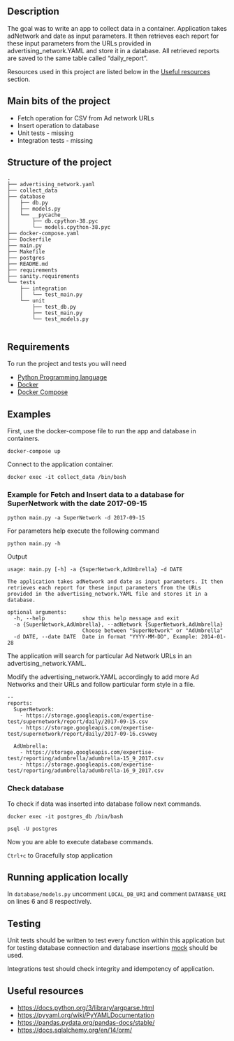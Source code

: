 ## Description
The goal was to write an app to collect data in a container. Application takes adNetwork and date as input parameters. It then retrieves each report for these input parameters from the URLs provided in advertising_network.YAML and store it in a database. All retrieved reports are saved to the same table called “daily_report”.

Resources used in this project are listed below in the [Useful resources](#useful-resources) section.

## Main bits of the project
* Fetch operation for CSV from Ad network URLs
* Insert operation to database
* Unit tests - missing
* Integration tests - missing

## Structure of the project
```
.
├── advertising_network.yaml
├── collect_data
├── database
│   ├── db.py
│   ├── models.py
│   └── __pycache__
│       ├── db.cpython-38.pyc
│       └── models.cpython-38.pyc
├── docker-compose.yaml
├── Dockerfile
├── main.py
├── Makefile
├── postgres
├── README.md
├── requirements
├── sanity.requirements
└── tests
    ├── integration
    │   └── test_main.py
    └── unit
        ├── test_db.py
        ├── test_main.py
        └── test_models.py


```

## Requirements
To run the project and tests you will need
* [Python Programming language](https://www.python.org/)
* [Docker](https://www.docker.com/get-started)
* [Docker Compose](https://docs.docker.com/compose/install/)

## Examples
First, use the docker-compose file to run the app and database in containers.

```
docker-compose up
```

Connect to the application container.

```
docker exec -it collect_data /bin/bash
```

### Example for Fetch and Insert data to a database for SuperNetwork with the date 2017-09-15

```
python main.py -a SuperNetwork -d 2017-09-15
```

For parameters help execute the following command

```
python main.py -h
```

Output

```
usage: main.py [-h] -a {SuperNetwork,AdUmbrella} -d DATE

The application takes adNetwork and date as input parameters. It then retrieves each report for these input parameters from the URLs provided in the advertising_network.YAML file and stores it in a database.

optional arguments:
  -h, --help            show this help message and exit
  -a {SuperNetwork,AdUmbrella}, --adNetwork {SuperNetwork,AdUmbrella}
                        Choose between "SuperNetwork" or "AdUmbrella"
  -d DATE, --date DATE  Date in format "YYYY-MM-DD", Example: 2014-01-28
```

The application will search for particular Ad Network URLs in an advertising_network.YAML. 

Modify the advertising_network.YAML accordingly to add more Ad Networks and their URLs and follow particular form style in a file.

```
--
reports:
  SuperNetwork:
    - https://storage.googleapis.com/expertise-test/supernetwork/report/daily/2017-09-15.csv
    - https://storage.googleapis.com/expertise-test/supernetwork/report/daily/2017-09-16.csvwey

  AdUmbrella:
    - https://storage.googleapis.com/expertise-test/reporting/adumbrella/adumbrella-15_9_2017.csv
    - https://storage.googleapis.com/expertise-test/reporting/adumbrella/adumbrella-16_9_2017.csv
```

### Check database
To check if data was inserted into database follow next commands.

```
docker exec -it postgres_db /bin/bash
```

```
psql -U postgres
```

Now you are able to execute database commands.

`Ctrl+c` to Gracefully stop application

## Running application locally
In `database/models.py` uncomment `LOCAL_DB_URI` and comment `DATABASE_URI` on lines 6 and 8 respectively.

## Testing
Unit tests should be written to test every function within this application but for testing database connection and database insertions [mock](https://docs.python.org/3/library/unittest.mock.html) should be used.

Integrations test should check integrity and idempotency of application.





## Useful resources
* https://docs.python.org/3/library/argparse.html
* https://pyyaml.org/wiki/PyYAMLDocumentation
* https://pandas.pydata.org/pandas-docs/stable/
* https://docs.sqlalchemy.org/en/14/orm/
